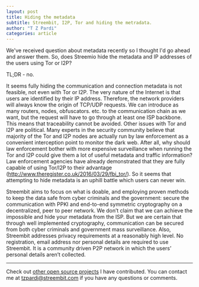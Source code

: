 ```yaml
---
layout: post
title: Hiding the metadata
subtitle: Streembit, I2P, Tor and hiding the metradata.
author: "T Z Pardi"
categories: article
---
```


We've received question about metadata recently so I thought I'd go ahead and answer them. So, does Streemio hide the metadata and IP addresses of the users using Tor or I2P?

TL;DR - no.

It seems fully hiding the communication and connection metadata is not feasible, not even with Tor or I2P. The very nature of the Internet is that users are identified by their IP address. Therefore, the network providers will always know the origin of TCP/UDP requests. We can introduce as many routers, nodes, obfuscators. etc. to the communication chain as we want, but the request will have to go through at least one ISP backbone. This means that traceability cannot be avoided. Other issues with Tor and I2P are political. Many experts in the security community believe that majority of the Tor and I2P nodes are actually run by law enforcement as a convenient interception point to monitor the dark web.  After all, why should law enforcement bother with more expensive surveillance when running the Tor and I2P could give them a lot of useful metadata and traffic information? Law enforcement agencies have already demonstrated that they are fully capable of using Tor/I2P to their advantage (http://www.theregister.co.uk/2016/03/29/fbi_tor/). So it seems that attempting to hide metadata is an uphill battle which users can never win.

Streembit aims to focus on what is doable, and employing proven methods to keep the data safe from cyber criminals and the government: secure the communication with PPKI and end-to-end symmetric cryptography on a decentralized, peer to peer network.  We don’t claim that we can achieve the impossible and hide your metadata from the ISP. But we are certain that through well implemented cryptography, communication can be secured from both cyber criminals and government mass surveillance. Also, Streembit addresses privacy requirements at a reasonably high level. No registration, email address nor personal details are required to use Streembit. It is a community driven P2P network in which the users’ personal details aren’t collected. 

--------
Check out [other open source projects](https://github.com/zsoltpardi) I have contributed. You can contact me at tzpardi@streembit.com if you have any questions or comments.



